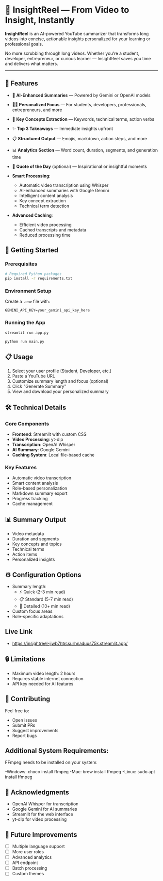 # 🎥 InsightReel — From Video to Insight, Instantly

**InsightReel** is an AI-powered YouTube summarizer that transforms long videos into concise, actionable insights personalized for your learning or professional goals.

No more scrubbing through long videos. Whether you're a student, developer, entrepreneur, or curious learner — InsightReel saves you time and delivers what matters.

---

## 🚀 Features

- 🤖 **AI-Enhanced Summaries** — Powered by Gemini or OpenAI models
- 🧑‍💼 **Personalized Focus** — For students, developers, professionals, entrepreneurs, and more
- 🧠 **Key Concepts Extraction** — Keywords, technical terms, action verbs
- ✨ **Top 3 Takeaways** — Immediate insights upfront
- 📋 **Structured Output** — Emojis, markdown, action steps, and more
- 📊 **Analytics Section** — Word count, duration, segments, and generation time
- 💬 **Quote of the Day** (optional) — Inspirational or insightful moments

- **Smart Processing**:
  - Automatic video transcription using Whisper
  - AI-enhanced summaries with Google Gemini
  - Intelligent content analysis
  - Key concept extraction
  - Technical term detection

- **Advanced Caching**:
  - Efficient video processing
  - Cached transcripts and metadata
  - Reduced processing time

## 🚀 Getting Started

### Prerequisites

```bash
# Required Python packages
pip install -r requirements.txt
```

### Environment Setup

Create a `.env` file with:

```env
GEMINI_API_KEY=your_gemini_api_key_here
```

### Running the App

```bash
streamlit run app.py
```
```
python run main.py
```

## 📋 Usage

1. Select your user profile (Student, Developer, etc.)
2. Paste a YouTube URL
3. Customize summary length and focus (optional)
4. Click "Generate Summary"
5. View and download your personalized summary

## 🛠️ Technical Details

### Core Components

- **Frontend**: Streamlit with custom CSS
- **Video Processing**: yt-dlp
- **Transcription**: OpenAI Whisper
- **AI Summary**: Google Gemini
- **Caching System**: Local file-based cache

### Key Features

- Automatic video transcription
- Smart content analysis
- Role-based personalization
- Markdown summary export
- Progress tracking
- Cache management

## 📊 Summary Output

- Video metadata
- Duration and segments
- Key concepts and topics
- Technical terms
- Action items
- Personalized insights

## ⚙️ Configuration Options

- Summary length:
  - ⚡ Quick (2-3 min read)
  - 📋 Standard (5-7 min read)
  - 📖 Detailed (10+ min read)
- Custom focus areas
- Role-specific adaptations

## Live Link 
- https://insightreel-jjwb7htrcsurhnaduus75k.streamlit.app/

## 🔒 Limitations

- Maximum video length: 2 hours
- Requires stable internet connection
- API key needed for AI features

## 🤝 Contributing

Feel free to:
- Open issues
- Submit PRs
- Suggest improvements
- Report bugs

## Additional System Requirements:

FFmpeg needs to be installed on your system:

  -Windows: choco install ffmpeg
  -Mac: brew install ffmpeg
  -Linux: sudo apt install ffmpeg

## 🙏 Acknowledgments

- OpenAI Whisper for transcription
- Google Gemini for AI summaries
- Streamlit for the web interface
- yt-dlp for video processing

## 🔮 Future Improvements

- [ ] Multiple language support
- [ ] More user roles
- [ ] Advanced analytics
- [ ] API endpoint
- [ ] Batch processing
- [ ] Custom themes